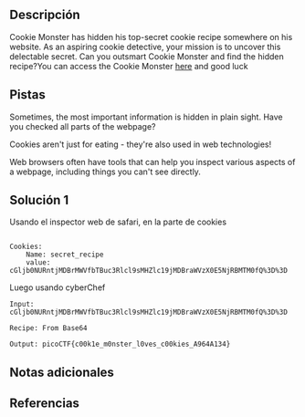 ## Descripción
Cookie Monster has hidden his top-secret cookie recipe somewhere on his website. As an aspiring cookie detective, your mission is to uncover this delectable secret. Can you outsmart Cookie Monster and find the hidden recipe?You can access the Cookie Monster [here](http://verbal-sleep.picoctf.net:60118/) and good luck
## Pistas
Sometimes, the most important information is hidden in plain sight. Have you checked all parts of the webpage?

Cookies aren't just for eating - they're also used in web technologies!

Web browsers often have tools that can help you inspect various aspects of a webpage, including things you can't see directly.
## Solución 1
Usando el inspector web de safari, en la parte de cookies
```shell

Cookies:
	Name: secret_recipe
	value: cGljb0NURntjMDBrMWVfbTBuc3Rlcl9sMHZlc19jMDBraWVzX0E5NjRBMTM0fQ%3D%3D	
```

Luego usando cyberChef
```
Input: cGljb0NURntjMDBrMWVfbTBuc3Rlcl9sMHZlc19jMDBraWVzX0E5NjRBMTM0fQ%3D%3D

Recipe: From Base64

Output: picoCTF{c00k1e_m0nster_l0ves_c00kies_A964A134}
```

## Notas adicionales

## Referencias
